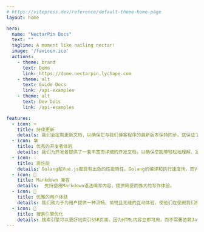 ```yaml
---
# https://vitepress.dev/reference/default-theme-home-page
layout: home

hero:
  name: "NectarPin Docs"
  text: ""
  tagline: A moment like nailing nectar!
  image: '/favicon.ico'
  actions:
    - theme: brand
      text: Demo
      link: https://dome.nectarpin.lychape.com
    - theme: alt
      text: Guide Docs
      link: /api-examples
    - theme: alt
      text: Dev Docs
      link: /api-examples

features:
  - icon: ⌨️
    title: 持续更新
    details: 我们会定期更新文档，以确保它与我们博客程序的最新版本保持同步。这保证了文档的实用性和准确性。
  - icon: 🛠️
    title: 优秀的开发者体验
    details: 我们为开发者提供了一套丰富而详细的开发文档，以确保您能够轻松地理解、定制和利用我们博客程序的强大功能。
  - icon: 💡  
    title: 高性能
    details: Golang和Vue.js都具有出色的性能特性。Golang的编译和执行速度快，而Vue.js的虚拟DOM和组件化设计有助于提高前端性能。
  - icon: 📝
    title: Markdown 兼容
    details:  支持使用Markdown语法编写内容，提供简便而强大的写作体验。
  - icon: 🥰
    title: 优雅的用户体验
    details: 我们致力于为用户提供一种流畅、愉悦且无缝的互动体验，使他们在使用我们的产品时感到舒适和满足。
  - icon: 👀
    title: 搜索引擎优化
    details: 搜索引擎可以更好地索引SSR页面，因为HTML内容立即可用，而不需要依赖JavaScript在客户端渲染内容。
---
```


